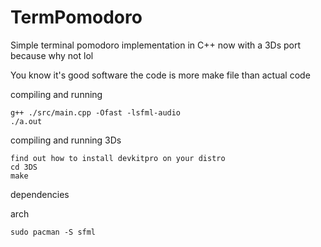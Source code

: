 # TermPomodoro
Simple terminal pomodoro implementation in C++ now with a 3Ds port because why not lol

You know it's good software the code is more make file than actual code

compiling and running

    g++ ./src/main.cpp -Ofast -lsfml-audio
    ./a.out
    
compiling and running 3Ds

    find out how to install devkitpro on your distro 
    cd 3DS
    make

dependencies

arch

    sudo pacman -S sfml
    
